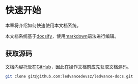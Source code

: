 # 快速开始
  本章将介绍如何快速使用本文档系统。

  本文档系统基于[docsify](https://docsify.js.org/#/zh-cn/)，使用[markdown](https://markdown.com.cn/basic-syntax/)语法进行编辑。

## 获取源码
  文档内容托管在[GitHub](https://github.com/ledvancedevsz/ledvance-docs)，因此在操作文档前应先获取文档源码。
  ```bash
  git clone git@github.com:ledvancedevsz/ledvance-docs.git
  ```